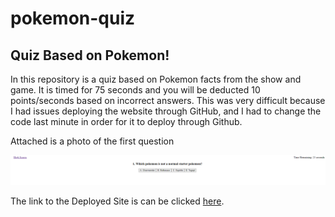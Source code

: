 # pokemon-quiz

## Quiz Based on Pokemon!

In this repository is a quiz based on Pokemon facts from the show and game. It is timed for 75 seconds and you will be deducted 10 points/seconds based on incorrect answers. This was very difficult because I had issues deploying the website through GitHub, and I had to change the code last minute in order for it to deploy through Github. 

Attached is a photo of the first question 

![PokemonQuiz](https://github.com/bennyle890/pokemon-quiz/blob/main/assets/question-1-pokemon.png?raw=true)

The link to the Deployed Site is can be clicked [here](https://bennyle890.github.io/pokemon-quiz/).
